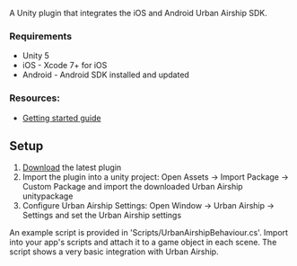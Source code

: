 
A Unity plugin that integrates the iOS and Android Urban Airship SDK.

### Requirements
 - Unity 5
 - iOS - Xcode 7+ for iOS
 - Android - Android SDK installed and updated

### Resources:
 - [Getting started guide](http://docs.urbanairship.com/platform/unity.html)

## Setup
1. [Download](https://bintray.com/urbanairship/unity/unity-plugin/_latestVersion) the latest plugin
2. Import the plugin into a unity project: Open Assets -> Import Package -> Custom Package and import the downloaded Urban Airship unitypackage
3. Configure Urban Airship Settings: Open Window -> Urban Airship -> Settings and set the Urban Airship settings

An example script is provided in 'Scripts/UrbanAirshipBehaviour.cs'. Import into your app's scripts and attach it to a game object in each scene. The script shows a very basic integration with Urban Airship.
